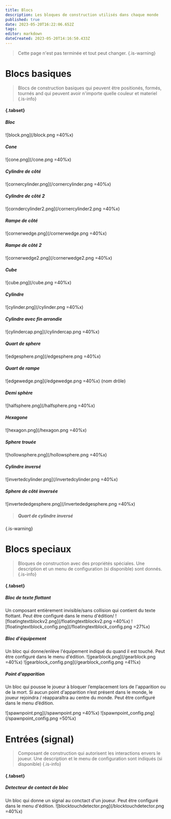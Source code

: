 ```yaml
---
title: Blocs
description: Les bloques de construction utilisés dans chaque monde
published: true
date: 2023-05-20T16:22:06.652Z
tags: 
editor: markdown
dateCreated: 2023-05-20T14:16:50.433Z
---
```


>Cette page n'est pas terminée et tout peut changer.
{.is-warning}

# Blocs basiques
> Blocs de construction basiques qui peuvent être positionés, formés, tournés and qui peuvent avoir n'importe quelle couleur et materiel
{.is-info}

#### {.tabset}
 
 ##### Bloc
 ![block.png](/block.png =40%x)
 
 ##### Cone
 ![cone.png](/cone.png =40%x)
 
 ##### Cylindre de côté
 ![cornercylinder.png](/cornercylinder.png =40%x)
 
 ##### Cylindre de côté 2
 ![corndercylinder2.png](/cornercylinder2.png =40%x)
 
 ##### Rampe de côté 
 ![cornerwedge.png](/cornerwedge.png =40%x)
 
 ##### Rampe de côté 2
 ![cornerwedge2.png](/cornerwedge2.png =40%x)
 
 ##### Cube
 ![cube.png](/cube.png =40%x)
 
 ##### Cylindre
 ![cylinder.png](/cylinder.png =40%x)
 
 ##### Cylindre avec fin arrondie
 ![cylindercap.png](/cylindercap.png =40%x)
 
 ##### Quart de sphere
 ![edgesphere.png](/edgesphere.png =40%x)
 
 ##### Quart de rampe
 ![edgewedge.png](/edgewedge.png =40%x)
 (nom drôle)
 
 ##### Demi sphère
 ![halfsphere.png](/halfsphere.png =40%x)
 
 ##### Hexagone
 ![hexagon.png](/hexagon.png =40%x)
 
 ##### Sphere trouée
 ![hollowsphere.png](/hollowsphere.png =40%x)
 
 ##### Cylindre inversé
 ![invertedcylinder.png](/invertedcylinder.png =40%x)
 
 ##### Sphere de côté inversée
 ![invertededgesphere.png](/invertededgesphere.png =40%x)
 
>  ##### Quart de cylindre inversé
{.is-warning}

# Blocs speciaux
> Bloques de construction avec des propriétés spéciales. Une description et un menu de configuration (si disponible) sont donnés.
{.is-info}

#### {.tabset}
 
 ##### Bloc de texte flottant
 Un composant entièrement invisible/sans collision qui contient du texte flottant. Peut être configuré dans le menu d'édition/
 ![floatingtextblockv2.png](/floatingtextblockv2.png =40%x) ![floatingtextblock_config.png](/floatingtextblock_config.png =27%x)
 
 ##### Bloc d'équipement
 Un bloc qui donne/enlève l'équipement indiqué du quand il est touché. Peut être configuré dans le menu d'édition.
 ![gearblock.png](/gearblock.png =40%x) ![gearblock_config.png](/gearblock_config.png =41%x)
 
 ##### Point d'apparition
  Un bloc qui pousse le joueur à bloquer l’emplacement lors de l'apparition ou de la mort. Si aucun point d'apparition n’est présent dans le monde, le joueur rejoindra / réapparaîtra au centre du monde. Peut être configuré dans le menu d’édition. 

 ![spawnpoint.png](/spawnpoint.png =40%x) ![spawnpoint_config.png](/spawnpoint_config.png =50%x)
 
 # Entrées (signal)
>   Composant de construction qui autorisent les interactions envers le joueur. Une description et le menu de configuration sont indiqués (si disponible)
{.is-info}

 #### {.tabset}
 
 ##### Detecteur de contact de bloc
 Un bloc qui donne un signal au conctact d'un joueur. Peut être configuré dans le menu d'édition.
 ![blocktouchdetector.png](/blocktouchdetector.png =40%x)
